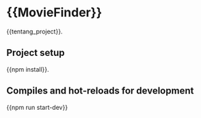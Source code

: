 # {{MovieFinder}}
{{tentang_project}}.

## Project setup
{{npm install}}.

## Compiles and hot-reloads for development
{{npm run start-dev}}
